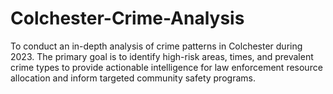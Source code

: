 # Colchester-Crime-Analysis

To conduct an in-depth analysis of crime patterns in Colchester during 2023. The primary goal is to identify high-risk areas, times, and prevalent crime types to provide actionable intelligence for law enforcement resource allocation and inform targeted community safety programs.
